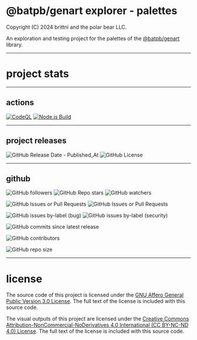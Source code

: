 # @batpb/genart explorer - palettes

Copyright (C) 2024 brittni and the polar bear LLC.

An exploration and testing project for the palettes of the
[@batpb/genart](https://www.npmjs.com/package/@batpb/genart)
library.

----

# project stats

----

## actions

[![CodeQL](https://github.com/brittni-and-the-polar-bear/palettes-explorer/actions/workflows/codeql.yml/badge.svg)](https://github.com/brittni-and-the-polar-bear/palettes-explorer/actions/workflows/codeql.yml)
[![Node.js Build](https://github.com/brittni-and-the-polar-bear/palettes-explorer/actions/workflows/node-js.yml/badge.svg)](https://github.com/brittni-and-the-polar-bear/palettes-explorer/actions/workflows/node-js.yml)

----

## project releases

![GitHub Release Date - Published_At](https://img.shields.io/github/release-date/brittni-and-the-polar-bear/palettes-explorer)
![GitHub License](https://img.shields.io/github/license/brittni-and-the-polar-bear/palettes-explorer)

----

## github

![GitHub followers](https://img.shields.io/github/followers/brittni-and-the-polar-bear)
![GitHub Repo stars](https://img.shields.io/github/stars/brittni-and-the-polar-bear/palettes-explorer)
![GitHub watchers](https://img.shields.io/github/watchers/brittni-and-the-polar-bear/palettes-explorer)

![GitHub Issues or Pull Requests](https://img.shields.io/github/issues/brittni-and-the-polar-bear/palettes-explorer)
![GitHub Issues or Pull Requests](https://img.shields.io/github/issues-pr/brittni-and-the-polar-bear/palettes-explorer)

![GitHub issues by-label (bug)](https://img.shields.io/github/issues/brittni-and-the-polar-bear/palettes-explorer/bug?color=red)
![GitHub issues by-label (security)](https://img.shields.io/github/issues/brittni-and-the-polar-bear/palettes-explorer/security?color=red)

![GitHub commits since latest release](https://img.shields.io/github/commits-since/brittni-and-the-polar-bear/palettes-explorer/latest)

![GitHub contributors](https://img.shields.io/github/contributors-anon/brittni-and-the-polar-bear/palettes-explorer)

![GitHub repo size](https://img.shields.io/github/repo-size/brittni-and-the-polar-bear/palettes-explorer)

----

# license

The source code of this project is licensed under the
[GNU Affero General Public Version 3.0 License](https://www.gnu.org/licenses/agpl-3.0.en.html).
The full text of the license is included with this source code.

The visual outputs of this project are licensed under the
[Creative Commons Attribution-NonCommercial-NoDerivatives 4.0 International (CC BY-NC-ND 4.0) License](https://creativecommons.org/licenses/by-nc-nd/4.0/).
The full text of the license is included with this source code.
